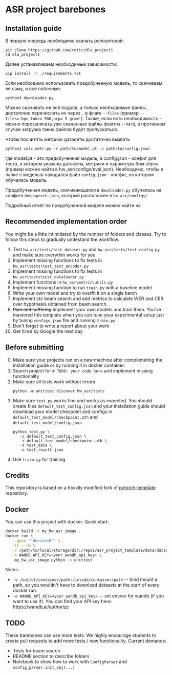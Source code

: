 # ASR project barebones

## Installation guide

В первую очередь необходимо скачать репозиторий: 

```shell
git clone https://github.com/retir/dla_project1
cd dla_project1
```
Далее устанавливаем необходимые зависимости:

```shell
pip install -r ./requirements.txt
```

Если необходимо использовать предобученную модель, то скачиваем её саму, и все побочные:

```shell
python3 downloader.py
```
Можно скачивать не всё подряд, а только необходимые файлы, достаточно перечислить их через `,` в флаге `--files` (пример `--files='bpe_token_500,arpa_5_gram'`). Также, если есть необходимость - можно перезаписать уже скаченные файлы флагом `--hard`, в противном случае загрузка таких файлов будет пропускаться.

Чтобы посчитать метрики датасеты достаточно вызвать 

```shell
python3 calc_metr.py -r path/to/model.pt -c path/to/config.json
```
где model.pt - это предобученная модель, а config.json - конфиг для теста, в котором указаны датасеты, метрики и параметры бим сёрча (пример можно найти в hw_asr/configs/eval.json). Необходимо, чтобы в папке с моделью находился файл `config.json` - конфиг, на котором обучалась модель.

Предобученная модель, скачивающаяся в `downloader.py` обучалась на конфиге `deepspeech.json`, который расположен в `hw_asr/configs/`

Подробный отчёт по предобученной моделе можно найти на <link>

## Recommended implementation order

You might be a little intimidated by the number of folders and classes. Try to follow this steps to gradually undestand
the workflow.

1) Test `hw_asr/tests/test_dataset.py`  and `hw_asr/tests/test_config.py` and make sure everythin works for you
2) Implement missing functions to fix tests in  `hw_asr\tests\test_text_encoder.py`
3) Implement missing functions to fix tests in  `hw_asr\tests\test_dataloader.py`
4) Implement functions in `hw_asr\metric\utils.py`
5) Implement missing function to run `train.py` with a baseline model
6) Write your own model and try to overfit it on a single batch
7) Implement ctc beam search and add metrics to calculate WER and CER over hypothesis obtained from beam search.
8) ~~Pain and suffering~~ Implement your own models and train them. You've mastered this template when you can tune your
   experimental setup just by tuning `configs.json` file and running `train.py`
9) Don't forget to write a report about your work
10) Get hired by Google the next day

## Before submitting

0) Make sure your projects run on a new machine after complemeting the installation guide or by 
   running it in docker container.
1) Search project for `# TODO: your code here` and implement missing functionality
2) Make sure all tests work without errors
   ```shell
   python -m unittest discover hw_asr/tests
   ```
3) Make sure `test.py` works fine and works as expected. You should create files `default_test_config.json` and your
   installation guide should download your model checpoint and configs in `default_test_model/checkpoint.pth`
   and `default_test_model/config.json`.
   ```shell
   python test.py \
      -c default_test_config.json \
      -r default_test_model/checkpoint.pth \
      -t test_data \
      -o test_result.json
   ```
4) Use `train.py` for training

## Credits

This repository is based on a heavily modified fork
of [pytorch-template](https://github.com/victoresque/pytorch-template) repository.

## Docker

You can use this project with docker. Quick start:

```bash 
docker build -t my_hw_asr_image . 
docker run \
   --gpus '"device=0"' \
   -it --rm \
   -v /path/to/local/storage/dir:/repos/asr_project_template/data/datasets \
   -e WANDB_API_KEY=<your_wandb_api_key> \
	my_hw_asr_image python -m unittest 
```

Notes:

* `-v /out/of/container/path:/inside/container/path` -- bind mount a path, so you wouldn't have to download datasets at
  the start of every docker run.
* `-e WANDB_API_KEY=<your_wandb_api_key>` -- set envvar for wandb (if you want to use it). You can find your API key
  here: https://wandb.ai/authorize

## TODO

These barebones can use more tests. We highly encourage students to create pull requests to add more tests / new
functionality. Current demands:

* Tests for beam search
* README section to describe folders
* Notebook to show how to work with `ConfigParser` and `config_parser.init_obj(...)`

